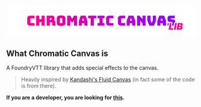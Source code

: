 <a href="https://foundryvtt.com/packages/chromatic-canvas">
  <p align="center">
    <img src="https://raw.githubusercontent.com/RPG-Made-Simple/FVTT-ChromaticCanvas/main/branding/title.png" alt="Chromatic Canvas Title">
  </p>
</a>

## What Chromatic Canvas is

A FoundryVTT library that adds special effects to the canvas.

> Heavily inspired by [Kandashi's Fluid Canvas](https://github.com/kandashi/kandashis-fluid-canvas) (in fact some of the code is from there).

**If you are a developer, you are looking for [this](apiReference.md).**
